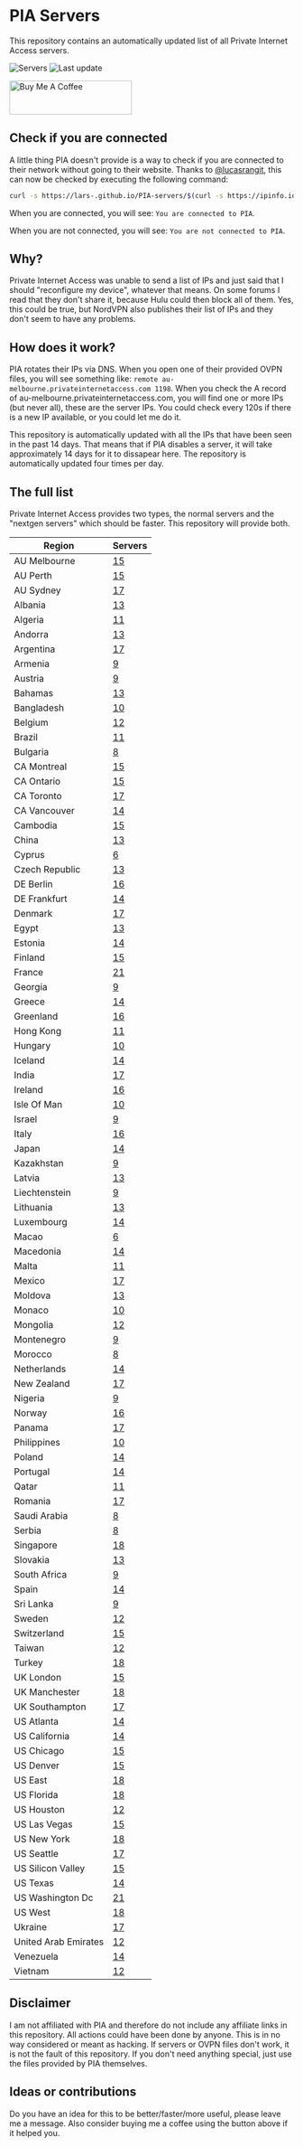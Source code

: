 # PIA Servers
This repository contains an automatically updated list of all Private Internet Access servers.

![Servers](https://img.shields.io/badge/servers-1309-brightgreen) ![Last update](https://img.shields.io/badge/last%20update-2022--03--03%2017%3A42%20CET-brightgreen) 

<a href="https://www.buymeacoffee.com/Lars-" target="_blank"><img src="https://cdn.buymeacoffee.com/buttons/v2/default-orange.png" alt="Buy Me A Coffee" height="60" style="height: 60px !important;width: 217px !important;" ></a>

## Check if you are connected
A little thing PIA doesn't provide is a way to check if you are connected to their network without going to their website.
Thanks to [@lucasrangit](https://github.com/lucasrangit), this can now be checked by executing the following command:
```bash
curl -s https://lars-.github.io/PIA-servers/$(curl -s https://ipinfo.io/ip)
```

When you are connected, you will see: `You are connected to PIA`.

When you are not connected, you will see: `You are not connected to PIA`.

## Why?
Private Internet Access was unable to send a list of IPs and just said that I should "reconfigure my device", whatever that means.
On some forums I read that they don't share it, because Hulu could then block all of them. Yes, this could be true, but NordVPN also publishes their list of IPs and they don't seem to have any problems.

## How does it work?
PIA rotates their IPs via DNS. When you open one of their provided OVPN files, you will see something like:
`remote au-melbourne.privateinternetaccess.com 1198`. When you check the A record of au-melbourne.privateinternetaccess.com, you will find one or more IPs (but never all), these are the server IPs.
You could check every 120s if there is a new IP available, or you could let me do it.

This repository is automatically updated with all the IPs that have been seen in the past 14 days. That means that if PIA disables a server, it will take approximately 14 days for it to dissapear here.
The repository is automatically updated four times per day.

## The full list
Private Internet Access provides two types, the normal servers and the "nextgen servers" which should be faster. This repository will provide both.

Region | Servers
------ |--------
AU Melbourne | [15](https://github.com/Lars-/PIA-servers/tree/master/regions/AU%20Melbourne)
AU Perth | [15](https://github.com/Lars-/PIA-servers/tree/master/regions/AU%20Perth)
AU Sydney | [17](https://github.com/Lars-/PIA-servers/tree/master/regions/AU%20Sydney)
Albania | [13](https://github.com/Lars-/PIA-servers/tree/master/regions/Albania)
Algeria | [11](https://github.com/Lars-/PIA-servers/tree/master/regions/Algeria)
Andorra | [13](https://github.com/Lars-/PIA-servers/tree/master/regions/Andorra)
Argentina | [17](https://github.com/Lars-/PIA-servers/tree/master/regions/Argentina)
Armenia | [9](https://github.com/Lars-/PIA-servers/tree/master/regions/Armenia)
Austria | [9](https://github.com/Lars-/PIA-servers/tree/master/regions/Austria)
Bahamas | [13](https://github.com/Lars-/PIA-servers/tree/master/regions/Bahamas)
Bangladesh | [10](https://github.com/Lars-/PIA-servers/tree/master/regions/Bangladesh)
Belgium | [12](https://github.com/Lars-/PIA-servers/tree/master/regions/Belgium)
Brazil | [11](https://github.com/Lars-/PIA-servers/tree/master/regions/Brazil)
Bulgaria | [8](https://github.com/Lars-/PIA-servers/tree/master/regions/Bulgaria)
CA Montreal | [15](https://github.com/Lars-/PIA-servers/tree/master/regions/CA%20Montreal)
CA Ontario | [15](https://github.com/Lars-/PIA-servers/tree/master/regions/CA%20Ontario)
CA Toronto | [17](https://github.com/Lars-/PIA-servers/tree/master/regions/CA%20Toronto)
CA Vancouver | [14](https://github.com/Lars-/PIA-servers/tree/master/regions/CA%20Vancouver)
Cambodia | [15](https://github.com/Lars-/PIA-servers/tree/master/regions/Cambodia)
China | [13](https://github.com/Lars-/PIA-servers/tree/master/regions/China)
Cyprus | [6](https://github.com/Lars-/PIA-servers/tree/master/regions/Cyprus)
Czech Republic | [13](https://github.com/Lars-/PIA-servers/tree/master/regions/Czech%20Republic)
DE Berlin | [16](https://github.com/Lars-/PIA-servers/tree/master/regions/DE%20Berlin)
DE Frankfurt | [14](https://github.com/Lars-/PIA-servers/tree/master/regions/DE%20Frankfurt)
Denmark | [17](https://github.com/Lars-/PIA-servers/tree/master/regions/Denmark)
Egypt | [13](https://github.com/Lars-/PIA-servers/tree/master/regions/Egypt)
Estonia | [14](https://github.com/Lars-/PIA-servers/tree/master/regions/Estonia)
Finland | [15](https://github.com/Lars-/PIA-servers/tree/master/regions/Finland)
France | [21](https://github.com/Lars-/PIA-servers/tree/master/regions/France)
Georgia | [9](https://github.com/Lars-/PIA-servers/tree/master/regions/Georgia)
Greece | [14](https://github.com/Lars-/PIA-servers/tree/master/regions/Greece)
Greenland | [16](https://github.com/Lars-/PIA-servers/tree/master/regions/Greenland)
Hong Kong | [11](https://github.com/Lars-/PIA-servers/tree/master/regions/Hong%20Kong)
Hungary | [10](https://github.com/Lars-/PIA-servers/tree/master/regions/Hungary)
Iceland | [14](https://github.com/Lars-/PIA-servers/tree/master/regions/Iceland)
India | [17](https://github.com/Lars-/PIA-servers/tree/master/regions/India)
Ireland | [16](https://github.com/Lars-/PIA-servers/tree/master/regions/Ireland)
Isle Of Man | [10](https://github.com/Lars-/PIA-servers/tree/master/regions/Isle%20Of%20Man)
Israel | [9](https://github.com/Lars-/PIA-servers/tree/master/regions/Israel)
Italy | [16](https://github.com/Lars-/PIA-servers/tree/master/regions/Italy)
Japan | [14](https://github.com/Lars-/PIA-servers/tree/master/regions/Japan)
Kazakhstan | [9](https://github.com/Lars-/PIA-servers/tree/master/regions/Kazakhstan)
Latvia | [13](https://github.com/Lars-/PIA-servers/tree/master/regions/Latvia)
Liechtenstein | [9](https://github.com/Lars-/PIA-servers/tree/master/regions/Liechtenstein)
Lithuania | [13](https://github.com/Lars-/PIA-servers/tree/master/regions/Lithuania)
Luxembourg | [14](https://github.com/Lars-/PIA-servers/tree/master/regions/Luxembourg)
Macao | [6](https://github.com/Lars-/PIA-servers/tree/master/regions/Macao)
Macedonia | [14](https://github.com/Lars-/PIA-servers/tree/master/regions/Macedonia)
Malta | [11](https://github.com/Lars-/PIA-servers/tree/master/regions/Malta)
Mexico | [17](https://github.com/Lars-/PIA-servers/tree/master/regions/Mexico)
Moldova | [13](https://github.com/Lars-/PIA-servers/tree/master/regions/Moldova)
Monaco | [10](https://github.com/Lars-/PIA-servers/tree/master/regions/Monaco)
Mongolia | [12](https://github.com/Lars-/PIA-servers/tree/master/regions/Mongolia)
Montenegro | [9](https://github.com/Lars-/PIA-servers/tree/master/regions/Montenegro)
Morocco | [8](https://github.com/Lars-/PIA-servers/tree/master/regions/Morocco)
Netherlands | [14](https://github.com/Lars-/PIA-servers/tree/master/regions/Netherlands)
New Zealand | [17](https://github.com/Lars-/PIA-servers/tree/master/regions/New%20Zealand)
Nigeria | [9](https://github.com/Lars-/PIA-servers/tree/master/regions/Nigeria)
Norway | [16](https://github.com/Lars-/PIA-servers/tree/master/regions/Norway)
Panama | [17](https://github.com/Lars-/PIA-servers/tree/master/regions/Panama)
Philippines | [10](https://github.com/Lars-/PIA-servers/tree/master/regions/Philippines)
Poland | [14](https://github.com/Lars-/PIA-servers/tree/master/regions/Poland)
Portugal | [14](https://github.com/Lars-/PIA-servers/tree/master/regions/Portugal)
Qatar | [11](https://github.com/Lars-/PIA-servers/tree/master/regions/Qatar)
Romania | [17](https://github.com/Lars-/PIA-servers/tree/master/regions/Romania)
Saudi Arabia | [8](https://github.com/Lars-/PIA-servers/tree/master/regions/Saudi%20Arabia)
Serbia | [8](https://github.com/Lars-/PIA-servers/tree/master/regions/Serbia)
Singapore | [18](https://github.com/Lars-/PIA-servers/tree/master/regions/Singapore)
Slovakia | [13](https://github.com/Lars-/PIA-servers/tree/master/regions/Slovakia)
South Africa | [9](https://github.com/Lars-/PIA-servers/tree/master/regions/South%20Africa)
Spain | [14](https://github.com/Lars-/PIA-servers/tree/master/regions/Spain)
Sri Lanka | [9](https://github.com/Lars-/PIA-servers/tree/master/regions/Sri%20Lanka)
Sweden | [12](https://github.com/Lars-/PIA-servers/tree/master/regions/Sweden)
Switzerland | [15](https://github.com/Lars-/PIA-servers/tree/master/regions/Switzerland)
Taiwan | [12](https://github.com/Lars-/PIA-servers/tree/master/regions/Taiwan)
Turkey | [18](https://github.com/Lars-/PIA-servers/tree/master/regions/Turkey)
UK London | [15](https://github.com/Lars-/PIA-servers/tree/master/regions/UK%20London)
UK Manchester | [18](https://github.com/Lars-/PIA-servers/tree/master/regions/UK%20Manchester)
UK Southampton | [17](https://github.com/Lars-/PIA-servers/tree/master/regions/UK%20Southampton)
US Atlanta | [14](https://github.com/Lars-/PIA-servers/tree/master/regions/US%20Atlanta)
US California | [14](https://github.com/Lars-/PIA-servers/tree/master/regions/US%20California)
US Chicago | [15](https://github.com/Lars-/PIA-servers/tree/master/regions/US%20Chicago)
US Denver | [15](https://github.com/Lars-/PIA-servers/tree/master/regions/US%20Denver)
US East | [18](https://github.com/Lars-/PIA-servers/tree/master/regions/US%20East)
US Florida | [18](https://github.com/Lars-/PIA-servers/tree/master/regions/US%20Florida)
US Houston | [12](https://github.com/Lars-/PIA-servers/tree/master/regions/US%20Houston)
US Las Vegas | [15](https://github.com/Lars-/PIA-servers/tree/master/regions/US%20Las%20Vegas)
US New York | [18](https://github.com/Lars-/PIA-servers/tree/master/regions/US%20New%20York)
US Seattle | [17](https://github.com/Lars-/PIA-servers/tree/master/regions/US%20Seattle)
US Silicon Valley | [15](https://github.com/Lars-/PIA-servers/tree/master/regions/US%20Silicon%20Valley)
US Texas | [14](https://github.com/Lars-/PIA-servers/tree/master/regions/US%20Texas)
US Washington Dc | [21](https://github.com/Lars-/PIA-servers/tree/master/regions/US%20Washington%20Dc)
US West | [18](https://github.com/Lars-/PIA-servers/tree/master/regions/US%20West)
Ukraine | [17](https://github.com/Lars-/PIA-servers/tree/master/regions/Ukraine)
United Arab Emirates | [12](https://github.com/Lars-/PIA-servers/tree/master/regions/United%20Arab%20Emirates)
Venezuela | [14](https://github.com/Lars-/PIA-servers/tree/master/regions/Venezuela)
Vietnam | [12](https://github.com/Lars-/PIA-servers/tree/master/regions/Vietnam)


## Disclaimer
I am not affiliated with PIA and therefore do not include any affiliate links in this repository. 
All actions could have been done by anyone. This is in no way considered or meant as hacking. 
If servers or OVPN files don't work, it is not the fault of this repository. If you don't need anything special, just use the files provided by PIA themselves.

## Ideas or contributions
Do you have an idea for this to be better/faster/more useful, please leave me a message. Also consider buying me a coffee using the button above if it helped you.
